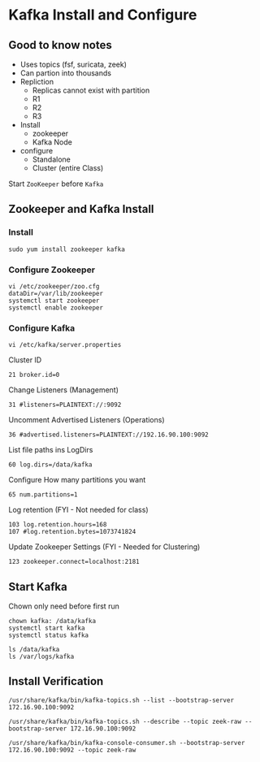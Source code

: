 # Kafka Install and Configure

## Good to know notes
* Uses topics (fsf, suricata, zeek)  
* Can partion into thousands  
* Repliction  
    * Replicas cannot exist with partition  
    * R1
    * R2
    * R3
* Install   
    * zookeeper  
    * Kafka Node
* configure
    * Standalone
    * Cluster (entire Class)  

Start `ZooKeeper` before `Kafka`

## Zookeeper and Kafka Install

### Install  
```
sudo yum install zookeeper kafka  
``` 

### Configure Zookeeper
```
vi /etc/zookeeper/zoo.cfg
dataDir=/var/lib/zookeeper
systemctl start zookeeper
systemctl enable zookeeper
```

### Configure Kafka
```
vi /etc/kafka/server.properties
```
Cluster ID
```
21 broker.id=0
```  
Change Listeners (Management)
```
31 #listeners=PLAINTEXT://:9092
```
Uncomment Advertised Listeners (Operations)
```
36 #advertised.listeners=PLAINTEXT://192.16.90.100:9092
```
List file paths ins LogDirs
```
60 log.dirs=/data/kafka
```  
Configure How many partitions you want
```
65 num.partitions=1
```
Log retention (FYI - Not needed for class)
```
103 log.retention.hours=168
107 #log.retention.bytes=1073741824
```
Update Zookeeper Settings (FYI - Needed for Clustering)
```
123 zookeeper.connect=localhost:2181
```
## Start Kafka

Chown only need before first run
```
chown kafka: /data/kafka
systemctl start kafka
systemctl status kafka

ls /data/kafka
ls /var/logs/kafka
```
## Install Verification

```
/usr/share/kafka/bin/kafka-topics.sh --list --bootstrap-server 172.16.90.100:9092

/usr/share/kafka/bin/kafka-topics.sh --describe --topic zeek-raw --bootstrap-server 172.16.90.100:9092

/usr/share/kafka/bin/kafka-console-consumer.sh --bootstrap-server 172.16.90.100:9092 --topic zeek-raw
```

